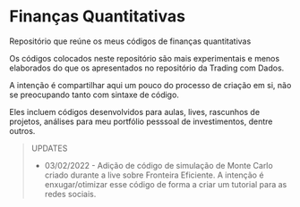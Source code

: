 # Finanças Quantitativas
Repositório que reúne os meus códigos de finanças quantitativas

Os códigos colocados neste repositório são mais experimentais e menos elaborados do que os apresentados no repositório da Trading com Dados.

A intenção é compartilhar aqui um pouco do processo de criação em si, não se preocupando tanto com sintaxe de código.

Eles incluem códigos desenvolvidos para aulas, lives, rascunhos de projetos, análises para meu portfólio pesssoal de investimentos, dentre outros.

> UPDATES
> * 03/02/2022 - Adição de código de simulação de Monte Carlo criado durante a live sobre Fronteira Eficiente. A intenção é enxugar/otimizar esse código de forma a criar um tutorial para as redes sociais.
